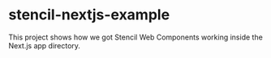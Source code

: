 # stencil-nextjs-example
This project shows how we got Stencil Web Components working inside the Next.js app directory.
